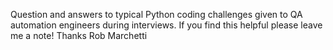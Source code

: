 Question and answers to typical Python coding challenges given to QA automation engineers during interviews. If you find this helpful please leave me a note!
Thanks Rob Marchetti
